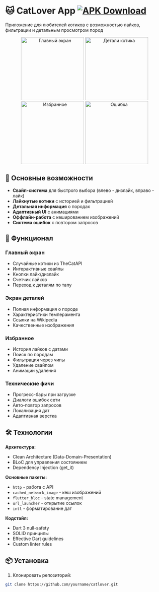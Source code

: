 # 🐱 CatLover App [![APK Download](https://img.shields.io/badge/Download%20APK-v1.0.0-blue)](https://your-apk-link.com)

Приложение для любителей котиков с возможностью лайков, фильтрации и детальным просмотром пород

<div align="center">
  <img src="screenshots/main.jpg" width="200" alt="Главный экран">
  <img src="screenshots/detail.jpg" width="200" alt="Детали котика">
  <img src="screenshots/favorites.jpg" width="200" alt="Избранное">
  <img src="screenshots/error.jpg" width="200" alt="Ошибка">
</div>

## 🌟 Основные возможности

- **Свайп-система** для быстрого выбора (влево - дизлайк, вправо - лайк)
- **Лайкнутые котики** с историей и фильтрацией
- **Детальная информация** о породах
- **Адаптивный UI** с анимациями
- **Оффлайн-работа** с кешированием изображений
- **Система ошибок** с повтором запросов

## 🚀 Функционал

### Главный экран
- Случайные котики из TheCatAPI
- Интерактивные свайпы
- Кнопки лайк/дизлайк
- Счетчик лайков
- Переход к деталям по тапу

### Экран деталей
- Полная информация о породе
- Характеристики темперамента
- Ссылки на Wikipedia
- Качественные изображения

### Избранное
- История лайков с датами
- Поиск по породам
- Фильтрация через чипы
- Удаление свайпом
- Анимации удаления

### Технические фичи
- Прогресс-бары при загрузке
- Диалоги ошибок сети
- Авто-повтор запросов
- Локализация дат
- Адаптивная верстка

## 🛠 Технологии

**Архитектура:**
- Clean Architecture (Data-Domain-Presentation)
- BLoC для управления состоянием
- Dependency Injection (get_it)

**Основные пакеты:**
- `http` - работа с API
- `cached_network_image` - кеш изображений
- `flutter_bloc` - state management
- `url_launcher` - открытие ссылок
- `intl` - форматирование дат

**Кодстайл:**
- Dart 3 null-safety
- SOLID принципы
- Effective Dart guidelines
- Custom linter rules

## 📦 Установка

1. Клонировать репозиторий:
```bash
git clone https://github.com/yourname/catlover.git